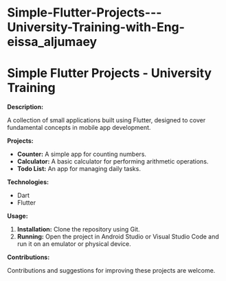 # Simple-Flutter-Projects---University-Training-with-Eng-eissa_aljumaey
# Simple Flutter Projects - University Training

**Description:**

A collection of small applications built using Flutter, designed to cover fundamental concepts in mobile app development.

**Projects:**

* **Counter:** A simple app for counting numbers.
* **Calculator:** A basic calculator for performing arithmetic operations.
* **Todo List:** An app for managing daily tasks.

**Technologies:**

* Dart
* Flutter

**Usage:**

1. **Installation:** Clone the repository using Git.
2. **Running:** Open the project in Android Studio or Visual Studio Code and run it on an emulator or physical device.

**Contributions:**

Contributions and suggestions for improving these projects are welcome.

